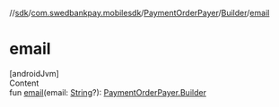 //[sdk](../../../../index.md)/[com.swedbankpay.mobilesdk](../../index.md)/[PaymentOrderPayer](../index.md)/[Builder](index.md)/[email](email.md)



# email  
[androidJvm]  
Content  
fun [email](email.md)(email: [String](https://kotlinlang.org/api/latest/jvm/stdlib/kotlin/-string/index.html)?): [PaymentOrderPayer.Builder](index.md)  



